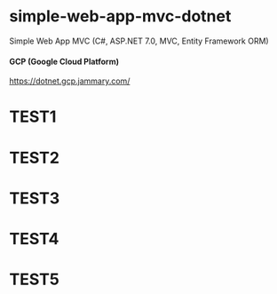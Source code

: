 # simple-web-app-mvc-dotnet
Simple Web App MVC (C#, ASP.NET 7.0, MVC, Entity Framework ORM)

#### GCP (Google Cloud Platform)
https://dotnet.gcp.jammary.com/

# TEST1
# TEST2
# TEST3
# TEST4
# TEST5
